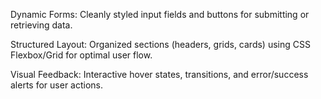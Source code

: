 Dynamic Forms: Cleanly styled input fields and buttons for submitting or retrieving data.

Structured Layout: Organized sections (headers, grids, cards) using CSS Flexbox/Grid for optimal user flow.

Visual Feedback: Interactive hover states, transitions, and error/success alerts for user actions.
